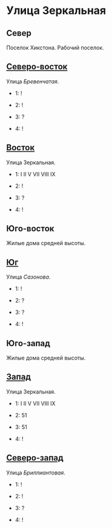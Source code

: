 # Улица Зеркальная

## Север

Поселок Хикстона. Рабочий поселок.

## [Северо-восток](./520060.md)

Улица *Бревенчатая*.

* 1:    !
* 2:    !

* 3:    ?
* 4:    !

## [Восток](./520070.md)

Улица Зеркальная.

* 1:    I   II  V   VII VIII    IX
* 2:    !

* 3:    ?
* 4:    !

## Юго-восток

Жилые дома средней высоты.

## [Юг](./510080.md)

Улица *Сазонова*.

* 1:    !
* 2:    ?

* 3:    ?
* 4:    !

## Юго-запад

Жилые дома средней высоты.

## [Запад](./500070.md)

Улица Зеркальная.

* 1:    I   II  V   VII VIII    IX
* 2:    51

* 3:    51
* 4:    !

## [Северо-запад](./500060.md)

Улица *Бриллиантовая*.

* 1:    !
* 2:    !

* 3:    ?
* 4:    !
